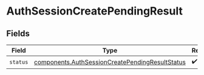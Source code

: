 # AuthSessionCreatePendingResult


## Fields

| Field                                                                                                              | Type                                                                                                               | Required                                                                                                           | Description                                                                                                        |
| ------------------------------------------------------------------------------------------------------------------ | ------------------------------------------------------------------------------------------------------------------ | ------------------------------------------------------------------------------------------------------------------ | ------------------------------------------------------------------------------------------------------------------ |
| `status`                                                                                                           | [components.AuthSessionCreatePendingResultStatus](../../models/components/authsessioncreatependingresultstatus.md) | :heavy_check_mark:                                                                                                 | N/A                                                                                                                |